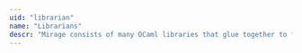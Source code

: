 ```yaml
---
uid: "librarian"
name: "Librarians"
descr: "Mirage consists of many OCaml libraries that glue together to form an executable operating system.  The librarians maintain the growing array of libraries in the community and ensure that they remain compatible with the core Mirage module types."
---
```

